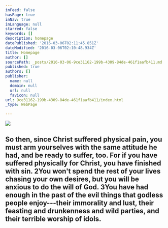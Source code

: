 ```yaml
---
inFeed: false
hasPage: true
inNav: true
inLanguage: null
starred: false
keywords: []
description: homepage
datePublished: '2016-03-06T02:11:45.851Z'
dateModified: '2016-03-06T02:10:48.934Z'
title: Homepage
author: []
sourcePath: _posts/2016-03-06-9ce31162-199b-4309-84de-461f1aafb411.md
published: true
authors: []
publisher:
  name: null
  domain: null
  url: null
  favicon: null
url: 9ce31162-199b-4309-84de-461f1aafb411/index.html
_type: WebPage

---
```

![](https://the-grid-user-content.s3-us-west-2.amazonaws.com/5fd4c58d-28a7-402a-b3d5-316f5d8f20a0.jpg)

## So then, since Christ suffered physical pain, you must arm yourselves with the same attitude he had, and be ready to suffer, too. For if you have suffered physically for Christ, you have finished with sin. 2You won't spend the rest of your lives chasing your own desires, but you will be anxious to do the will of God. 3You have had enough in the past of the evil things that godless people enjoy---their immorality and lust, their feasting and drunkenness and wild parties, and their terrible worship of idols.